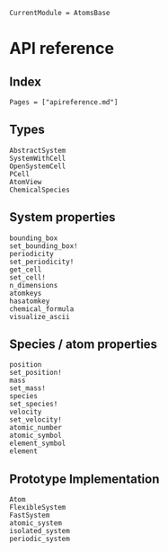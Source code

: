 ```@meta
CurrentModule = AtomsBase
```

# API reference

## Index

```@index
Pages = ["apireference.md"]
```

## Types 

```@docs
AbstractSystem
SystemWithCell
OpenSystemCell
PCell 
AtomView
ChemicalSpecies 
```

## System properties

```@docs
bounding_box
set_bounding_box!
periodicity
set_periodicity!
get_cell 
set_cell! 
n_dimensions
atomkeys
hasatomkey
chemical_formula
visualize_ascii
```

## Species / atom properties

```@docs
position
set_position!
mass
set_mass!
species
set_species!
velocity
set_velocity!
atomic_number
atomic_symbol
element_symbol
element 
```


## Prototype Implementation

```@docs
Atom
FlexibleSystem
FastSystem
atomic_system
isolated_system
periodic_system 
```
